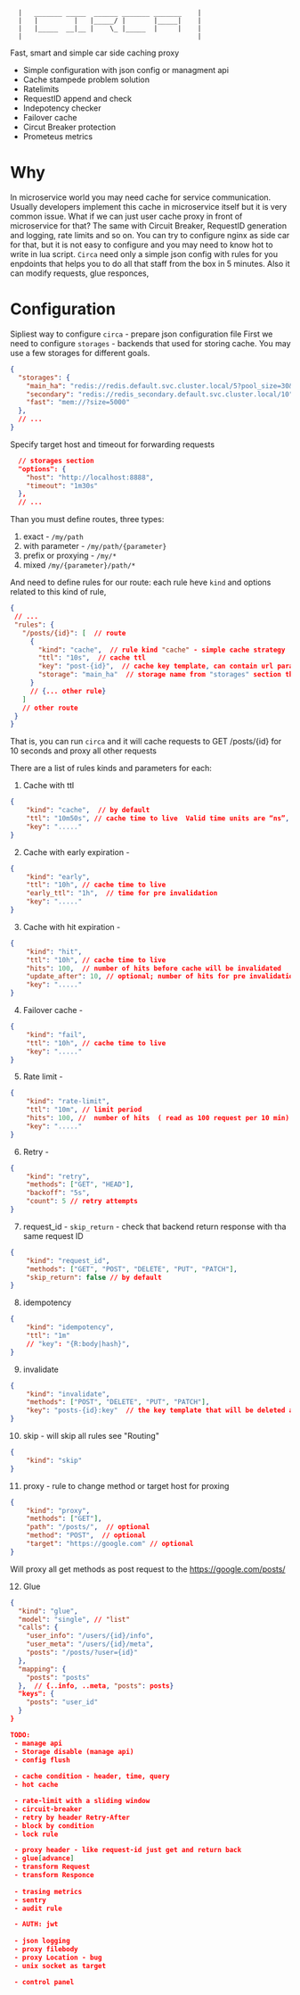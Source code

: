 ```
  |   _______ _____  ______ _______ _______    |
  |   |         |   |_____/ |       |_____|    |
  |   |_____  __|__ |    \_ |_____  |     |    |
  |                                            |
```

Fast, smart and simple car side caching proxy
 - Simple configuration with json config or managment api
 - Cache stampede problem solution
 - Ratelimits
 - RequestID append and check
 - Indepotency checker
 - Failover cache
 - Circut Breaker protection
 - Prometeus metrics

Why
===

In microservice world you may need cache for service communication. Usually developers implement this cache in microservice itself but it is very common issue. What if we can just user cache proxy in front of microservice for that? The same with Circuit Breaker, RequestID generation and logging, rate limits and so on. You can try to configure nginx as side car for that, but it is not easy to configure and you may need to know hot to write in lua script. `Circa` need only a simple json config with rules for you enpdoints that helps you to do all that staff from the box in 5 minutes. Also it can modify requests, glue responces, 

Configuration
=============

Sipliest way to configure `circa` - prepare json configuration file 
First we need to configure `storages` - backends that used for storing cache. You may use a few storages for different goals.

```json
{
  "storages": {
    "main_ha": "redis://redis.default.svc.cluster.local/5?pool_size=30&timeout=5ms",
    "secondary": "redis://redis_secondary.default.svc.cluster.local/10",  // pool_size=10 timeout=30ms by default
    "fast": "mem://?size=5000"
  },
  // ...
}  
```
Specify target host and timeout for forwarding requests
```json
  // storages section
  "options": {
    "host": "http://localhost:8888",
    "timeout": "1m30s"
  },
  // ...
```

 Than you must define routes, three types:
 1) exact - `/my/path`
 2) with parameter - `/my/path/{parameter}`
 3) prefix or proxying - `/my/*`
 4) mixed `/my/{parameter}/path/*`

 And need to define rules for our route: each rule heve `kind` and options related to this kind of rule, 

 ```json
 {
  // ...
  "rules": {
    "/posts/{id}": [  // route
      {
        "kind": "cache",  // rule kind "cache" - simple cache strategy
        "ttl": "10s",  // cache ttl
        "key": "post-{id}",  // cache key template, can contain url parameter from route
        "storage": "main_ha"  // storage name from "storages" section that will be used for this rule
      }
      // {... other rule}
    ]
    // other route
  }
 }
 ```
 That is, you can run `circa` and it will cache requests to GET /posts/{id} for 10 seconds and proxy all other requests 

 There are a list of rules kinds and parameters for each:

1. Cache with ttl
```json
{
    "kind": "cache",  // by default
    "ttl": "10m50s", // cache time to live  Valid time units are “ns”, “us” (or “µs”), “ms”, “s”, “m”, “h”.
    "key": "....."
}
```

2. Cache with early expiration - 
```json
{
    "kind": "early",
    "ttl": "10h", // cache time to live
    "early_ttl": "1h",  // time for pre invalidation
    "key": "....."
}
```

3. Cache with hit expiration - 
```json
{
    "kind": "hit",
    "ttl": "10h", // cache time to live
    "hits": 100,  // number of hits before cache will be invalidated
    "update_after": 10, // optional; number of hits for pre invalidation
    "key": "....."
}
```

4. Failover cache - 
```json
{
    "kind": "fail",
    "ttl": "10h", // cache time to live
    "key": "....."
}
```

5. Rate limit - 
```json
{
    "kind": "rate-limit",
    "ttl": "10m", // limit period
    "hits": 100, //  number of hits  ( read as 100 request per 10 min)
    "key": "....."
}
```

6. Retry - 
```json
{
    "kind": "retry",
    "methods": ["GET", "HEAD"],
    "backoff": "5s",
    "count": 5 // retry attempts
}
```


7. request_id -  `skip_return` - check that backend return response with tha same request ID
```json
{
    "kind": "request_id",
    "methods": ["GET", "POST", "DELETE", "PUT", "PATCH"],
    "skip_return": false // by default
}
```

8. idempotency
```json
{
    "kind": "idempotency",
    "ttl": "1m"
    // "key": "{R:body|hash}",
}
```

9. invalidate
```json
{
    "kind": "invalidate",
    "methods": ["POST", "DELETE", "PUT", "PATCH"],
    "key": "posts-{id}:key"  // the key template that will be deleted after success request
}
```

10. skip - will skip all rules see "Routing"
```json
{
    "kind": "skip"
}
```

11. proxy - rule to change method or target host for proxing 
```json
{
    "kind": "proxy",
    "methods": ["GET"],  
    "path": "/posts/",  // optional
    "method": "POST",  // optional
    "target": "https://google.com" // optional
}
```
Will proxy all get methods as post request to the https://google.com/posts/

12. Glue
```json
{
  "kind": "glue",
  "model": "single", // "list" 
  "calls": {
    "user_info": "/users/{id}/info",
    "user_meta": "/users/{id}/meta",
    "posts": "/posts/?user={id}"
  },
  "mapping": {
    "posts": "posts"
  },  // {..info, ..meta, "posts": posts}
  "keys": {
    "posts": "user_id"
  }
}

TODO:
 - manage api
 - Storage disable (manage api)
 - config flush
 
 - cache condition - header, time, query 
 - hot cache 

 - rate-limit with a sliding window
 - circuit-breaker 
 - retry by header Retry-After
 - block by condition
 - lock rule

 - proxy header - like request-id just get and return back 
 - glue[advance]
 - transform Request
 - transform Responce 
 
 - trasing metrics
 - sentry
 - audit rule 

 - AUTH: jwt 
 
 - json logging
 - proxy filebody
 - proxy Location - bug
 - unix socket as target

 - control panel